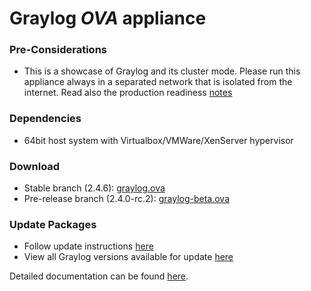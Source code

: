 Graylog *OVA* appliance
=======================

### Pre-Considerations

  * This is a showcase of Graylog and its cluster mode. Please run this appliance always in a separated network that is isolated from the internet.
    Read also the production readiness [notes](http://docs.graylog.org/en/latest/pages/installation/virtual_machine_appliances.html#production-readiness)

### Dependencies

  * 64bit host system with Virtualbox/VMWare/XenServer hypervisor

### Download

  * Stable branch (2.4.6): [graylog.ova](https://packages.graylog2.org/releases/graylog-omnibus/ova/graylog-2.4.6-1.ova)
  * Pre-release branch (2.4.0-rc.2): [graylog-beta.ova](https://packages.graylog2.org/releases/graylog-omnibus/ova/graylog-pre-2.4.0-rc.2-1.ova)

### Update Packages

  * Follow update instructions [here](http://docs.graylog.org/en/2.0/pages/configuration/graylog_ctl.html#upgrade-graylog)
  * View all Graylog versions available for update [here](https://packages.graylog2.org/appliances/ubuntu)

  
Detailed documentation can be found [here](http://docs.graylog.org/en/latest/pages/installation/virtual_machine_appliances.html).

